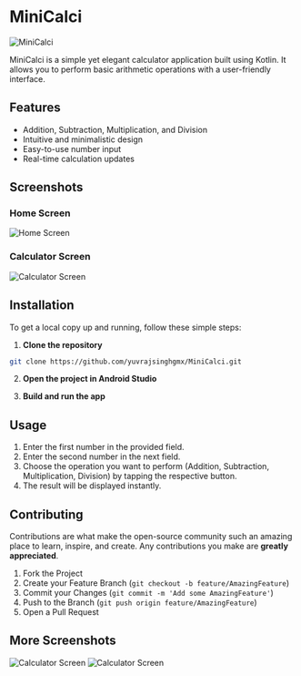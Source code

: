 # MiniCalci

![MiniCalci](Screenshots/splash.jpg)

MiniCalci is a simple yet elegant calculator application built using Kotlin. It allows you to perform basic arithmetic operations with a user-friendly interface.

## Features

- Addition, Subtraction, Multiplication, and Division
- Intuitive and minimalistic design
- Easy-to-use number input
- Real-time calculation updates

## Screenshots

### Home Screen

![Home Screen](Screenshots/screen1.jpg)

### Calculator Screen

![Calculator Screen](Screenshots/screen2.jpg)

## Installation

To get a local copy up and running, follow these simple steps:

1. **Clone the repository**

```sh
git clone https://github.com/yuvrajsinghgmx/MiniCalci.git
```

2. **Open the project in Android Studio**

3. **Build and run the app**

## Usage

1. Enter the first number in the provided field.
2. Enter the second number in the next field.
3. Choose the operation you want to perform (Addition, Subtraction, Multiplication, Division) by tapping the respective button.
4. The result will be displayed instantly.

## Contributing

Contributions are what make the open-source community such an amazing place to learn, inspire, and create. Any contributions you make are **greatly appreciated**.

1. Fork the Project
2. Create your Feature Branch (`git checkout -b feature/AmazingFeature`)
3. Commit your Changes (`git commit -m 'Add some AmazingFeature'`)
4. Push to the Branch (`git push origin feature/AmazingFeature`)
5. Open a Pull Request

## More Screenshots

![Calculator Screen](Screenshots/screen3.jpg)
![Calculator Screen](Screenshots/dark_screen1.jpg)
